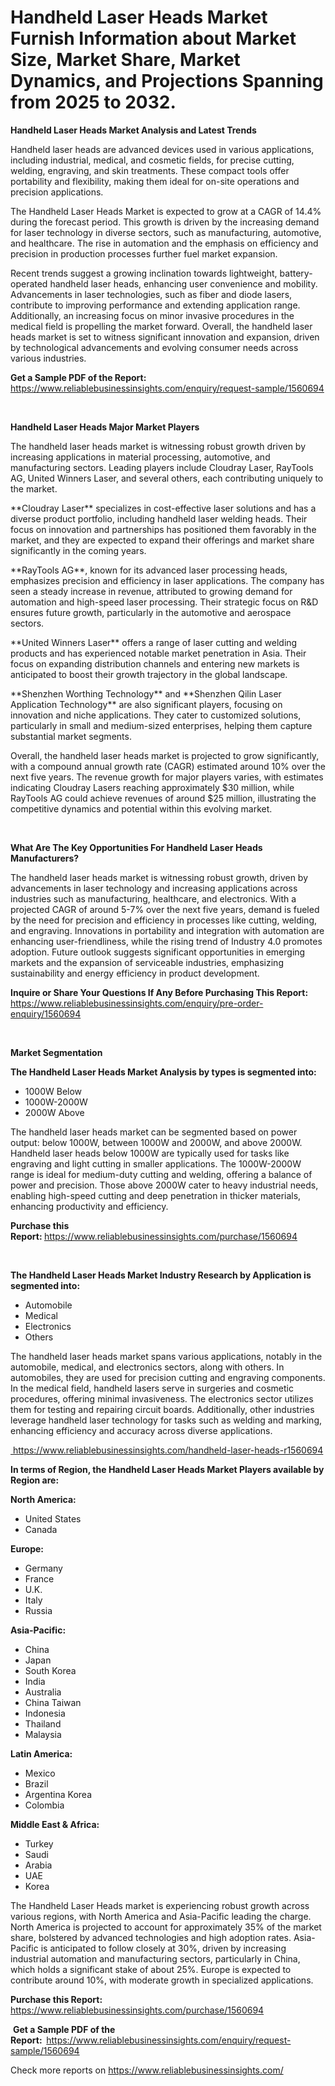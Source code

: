 <p><h1>Handheld Laser Heads Market Furnish Information about Market Size, Market Share, Market Dynamics, and Projections Spanning from 2025 to 2032.</h1></p><p><strong>Handheld Laser Heads Market Analysis and Latest Trends</strong></p>
<p><p>Handheld laser heads are advanced devices used in various applications, including industrial, medical, and cosmetic fields, for precise cutting, welding, engraving, and skin treatments. These compact tools offer portability and flexibility, making them ideal for on-site operations and precision applications.</p><p>The Handheld Laser Heads Market is expected to grow at a CAGR of 14.4% during the forecast period. This growth is driven by the increasing demand for laser technology in diverse sectors, such as manufacturing, automotive, and healthcare. The rise in automation and the emphasis on efficiency and precision in production processes further fuel market expansion. </p><p>Recent trends suggest a growing inclination towards lightweight, battery-operated handheld laser heads, enhancing user convenience and mobility. Advancements in laser technologies, such as fiber and diode lasers, contribute to improving performance and extending application range. Additionally, an increasing focus on minor invasive procedures in the medical field is propelling the market forward. Overall, the handheld laser heads market is set to witness significant innovation and expansion, driven by technological advancements and evolving consumer needs across various industries.</p></p>
<p><strong>Get a Sample PDF of the Report:&nbsp;</strong> <a href="https://www.reliablebusinessinsights.com/enquiry/request-sample/1560694?utm_campaign=2644&utm_medium=2&utm_source=Github&utm_content=ia&utm_term=25022025&utm_id=handheld-laser-heads">https://www.reliablebusinessinsights.com/enquiry/request-sample/1560694</a></p>
<p>&nbsp;</p>
<p><strong>Handheld Laser Heads Major Market Players</strong></p>
<p><p>The handheld laser heads market is witnessing robust growth driven by increasing applications in material processing, automotive, and manufacturing sectors. Leading players include Cloudray Laser, RayTools AG, United Winners Laser, and several others, each contributing uniquely to the market.</p><p>**Cloudray Laser** specializes in cost-effective laser solutions and has a diverse product portfolio, including handheld laser welding heads. Their focus on innovation and partnerships has positioned them favorably in the market, and they are expected to expand their offerings and market share significantly in the coming years.</p><p>**RayTools AG**, known for its advanced laser processing heads, emphasizes precision and efficiency in laser applications. The company has seen a steady increase in revenue, attributed to growing demand for automation and high-speed laser processing. Their strategic focus on R&D ensures future growth, particularly in the automotive and aerospace sectors.</p><p>**United Winners Laser** offers a range of laser cutting and welding products and has experienced notable market penetration in Asia. Their focus on expanding distribution channels and entering new markets is anticipated to boost their growth trajectory in the global landscape.</p><p>**Shenzhen Worthing Technology** and **Shenzhen Qilin Laser Application Technology** are also significant players, focusing on innovation and niche applications. They cater to customized solutions, particularly in small and medium-sized enterprises, helping them capture substantial market segments.</p><p>Overall, the handheld laser heads market is projected to grow significantly, with a compound annual growth rate (CAGR) estimated around 10% over the next five years. The revenue growth for major players varies, with estimates indicating Cloudray Lasers reaching approximately $30 million, while RayTools AG could achieve revenues of around $25 million, illustrating the competitive dynamics and potential within this evolving market.</p></p>
<p>&nbsp;</p>
<p><strong>What Are The Key Opportunities For Handheld Laser Heads Manufacturers?</strong></p>
<p><p>The handheld laser heads market is witnessing robust growth, driven by advancements in laser technology and increasing applications across industries such as manufacturing, healthcare, and electronics. With a projected CAGR of around 5-7% over the next five years, demand is fueled by the need for precision and efficiency in processes like cutting, welding, and engraving. Innovations in portability and integration with automation are enhancing user-friendliness, while the rising trend of Industry 4.0 promotes adoption. Future outlook suggests significant opportunities in emerging markets and the expansion of serviceable industries, emphasizing sustainability and energy efficiency in product development.</p></p>
<p><strong>Inquire or Share Your Questions If Any Before Purchasing This Report:</strong> <a href="https://www.reliablebusinessinsights.com/enquiry/pre-order-enquiry/1560694?utm_campaign=2644&utm_medium=2&utm_source=Github&utm_content=ia&utm_term=25022025&utm_id=handheld-laser-heads">https://www.reliablebusinessinsights.com/enquiry/pre-order-enquiry/1560694</a></p>
<p>&nbsp;</p>
<p><strong>Market Segmentation</strong></p>
<p><strong>The Handheld Laser Heads Market Analysis by types is segmented into:</strong></p>
<p><ul><li>1000W Below</li><li>1000W-2000W</li><li>2000W Above</li></ul></p>
<p><p>The handheld laser heads market can be segmented based on power output: below 1000W, between 1000W and 2000W, and above 2000W. Handheld laser heads below 1000W are typically used for tasks like engraving and light cutting in smaller applications. The 1000W-2000W range is ideal for medium-duty cutting and welding, offering a balance of power and precision. Those above 2000W cater to heavy industrial needs, enabling high-speed cutting and deep penetration in thicker materials, enhancing productivity and efficiency.</p></p>
<p><strong>Purchase this Report:&nbsp;</strong><a href="https://www.reliablebusinessinsights.com/purchase/1560694?utm_campaign=2644&utm_medium=2&utm_source=Github&utm_content=ia&utm_term=25022025&utm_id=handheld-laser-heads">https://www.reliablebusinessinsights.com/purchase/1560694</a></p>
<p>&nbsp;</p>
<p><strong>The Handheld Laser Heads Market Industry Research by Application is segmented into:</strong></p>
<p><ul><li>Automobile</li><li>Medical</li><li>Electronics</li><li>Others</li></ul></p>
<p><p>The handheld laser heads market spans various applications, notably in the automobile, medical, and electronics sectors, along with others. In automobiles, they are used for precision cutting and engraving components. In the medical field, handheld lasers serve in surgeries and cosmetic procedures, offering minimal invasiveness. The electronics sector utilizes them for testing and repairing circuit boards. Additionally, other industries leverage handheld laser technology for tasks such as welding and marking, enhancing efficiency and accuracy across diverse applications.</p></p>
<p><a href="https://www.reliablebusinessinsights.com/handheld-laser-heads-r1560694?utm_campaign=2644&utm_medium=2&utm_source=Github&utm_content=ia&utm_term=25022025&utm_id=handheld-laser-heads">&nbsp;https://www.reliablebusinessinsights.com/handheld-laser-heads-r1560694</a></p>
<p><strong>In terms of Region, the Handheld Laser Heads Market Players available by Region are:</strong></p>
<p>
    <p> <strong> North America: </strong>
        <ul>
            <li>United States</li>
            <li>Canada</li>
        </ul>
        </p> 
    <p> <strong> Europe: </strong>
        <ul>
            <li>Germany</li>
            <li>France</li>
            <li>U.K.</li>
            <li>Italy</li>
            <li>Russia</li>
        </ul>
        </p> 
    <p> <strong> Asia-Pacific: </strong>
        <ul>
            <li>China</li>
            <li>Japan</li>
            <li>South Korea</li>
            <li>India</li>
            <li>Australia</li>
            <li>China Taiwan</li>
            <li>Indonesia</li>
            <li>Thailand</li>
            <li>Malaysia</li>
        </ul>
        </p> 
    <p> <strong> Latin America: </strong>
        <ul>
            <li>Mexico</li>
            <li>Brazil</li>
            <li>Argentina Korea</li>
            <li>Colombia</li>
        </ul>
        </p> 
    <p> <strong> Middle East & Africa: </strong>
        <ul>
            <li>Turkey</li>
            <li>Saudi</li>
            <li>Arabia</li>
            <li>UAE</li>
            <li>Korea</li>
        </ul>
    </p>
    </p>
<p><p>The Handheld Laser Heads market is experiencing robust growth across various regions, with North America and Asia-Pacific leading the charge. North America is projected to account for approximately 35% of the market share, bolstered by advanced technologies and high adoption rates. Asia-Pacific is anticipated to follow closely at 30%, driven by increasing industrial automation and manufacturing sectors, particularly in China, which holds a significant stake of about 25%. Europe is expected to contribute around 10%, with moderate growth in specialized applications.</p></p>
<p><strong>Purchase this Report: </strong><a href="https://www.reliablebusinessinsights.com/purchase/1560694?utm_campaign=2644&utm_medium=2&utm_source=Github&utm_content=ia&utm_term=25022025&utm_id=handheld-laser-heads">https://www.reliablebusinessinsights.com/purchase/1560694</a></p>
<p>&nbsp;<strong>Get a Sample PDF of the Report:&nbsp;&nbsp;</strong><a href="https://www.reliablebusinessinsights.com/enquiry/request-sample/1560694?utm_campaign=2644&utm_medium=2&utm_source=Github&utm_content=ia&utm_term=25022025&utm_id=handheld-laser-heads">https://www.reliablebusinessinsights.com/enquiry/request-sample/1560694</a></p>
<p><strong></strong></p>
<p>Check more reports on <a href="https://www.reliablebusinessinsights.com/?utm_campaign=2644&utm_medium=2&utm_source=Github&utm_content=ia&utm_term=25022025&utm_id=handheld-laser-heads">https://www.reliablebusinessinsights.com/</a></p>
